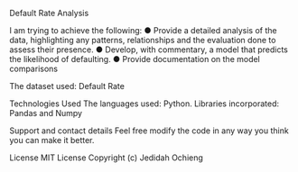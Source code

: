 
Default Rate Analysis

I am trying to achieve the following: 
● Provide a detailed analysis of the data, highlighting any patterns, relationships and
the evaluation done to assess their presence.
● Develop, with commentary, a model that predicts the likelihood of defaulting.
● Provide documentation on the model comparisons


The dataset used:
Default Rate 

Technologies Used
The languages used: Python. Libraries incorporated: Pandas and Numpy

Support and contact details
Feel free modify the code in any way you think you can make it better.

License
MIT License Copyright (c)  Jedidah Ochieng

